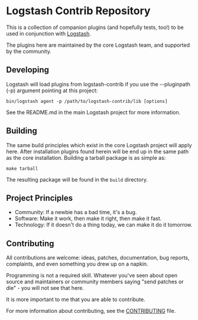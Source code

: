 # Logstash Contrib Repository

This is a collection of companion plugins (and hopefully tests, too!) to be
used in conjunction with [Logstash](https://github.com/elasticsearch/logstash).

The plugins here are maintained by the core Logstash team, and supported by the 
community.

## Developing

Logstash will load plugins from logstash-contrib if you use the --pluginpath (-p) 
argument pointing at this project:

    bin/logstash agent -p /path/to/logstash-contrib/lib [options]

See the README.md in the main Logstash project for more information.

## Building

The same build principles which exist in the core Logstash project will apply here.
After installation plugins found herein will be end up in the same path as the core
installation.  Building a tarball package is as simple as:

```
make tarball
```

The resulting package will be found in the `build` directory.

## Project Principles

* Community: If a newbie has a bad time, it's a bug.
* Software: Make it work, then make it right, then make it fast.
* Technology: If it doesn't do a thing today, we can make it do it tomorrow.

## Contributing

All contributions are welcome: ideas, patches, documentation, bug reports,
complaints, and even something you drew up on a napkin.

Programming is not a required skill. Whatever you've seen about open source and
maintainers or community members  saying "send patches or die" - you will not
see that here.

It is more important to me that you are able to contribute.

For more information about contributing, see the
[CONTRIBUTING](https://github.com/elasticsearch/logstash/blob/master/CONTRIBUTING.md) file.

